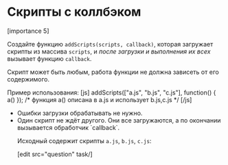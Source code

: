 # Скрипты с коллбэком

[importance 5]

Создайте функцию `addScripts(scripts, callback)`, которая загружает скрипты из массива `scripts`, и *после загрузки и выполнения их всех* вызывает функцию `callback`.

Скрипт может быть любым, работа функции не должна зависеть от его содержимого.

Пример использования:
[js]
addScripts(["a.js", "b.js", "c.js"], function() { a() });
/* функция a() описана в a.js и использует b.js,c.js */
[/js]

<ul>
<li>Ошибки загрузки обрабатывать не нужно.</li>
<li>Один скрипт не ждёт другого. Они все загружаются, а по окончании вызывается обработчик `callback`.</li>

Исходный содержит скрипты `a.js`, `b.js`, `c.js`: 

[edit src="question" task/]

